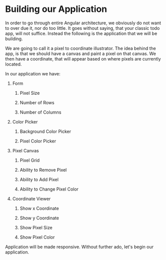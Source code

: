  Building our Application 
=========================

In order to go through entire Angular architecture, we obviously do not
want to over due it, nor do too little. It goes without saying, that
your classic todo app, will not suffice. Instead the following is the
application that we will be building.

We are going to call it a pixel to coordinate illustrator. The idea
behind the app, is that we should have a canvas and paint a pixel on
that canvas. We then have a coordinate, that will appear based on where
pixels are currently located.

In our application we have:

1.  Form

    1.  Pixel Size

    2.  Number of Rows

    3.  Number of Columns

2.  Color Picker

    1.  Background Color Picker

    2.  Pixel Color Picker

3.  Pixel Canvas

    1.  Pixel Grid

    2.  Ability to Remove Pixel

    3.  Ability to Add Pixel

    4.  Ability to Change Pixel Color

4.  Coordinate Viewer

    1.  Show x Coordinate

    2.  Show y Coordinate

    3.  Show Pixel Size

    4.  Show Pixel Color

Application will be made responsive. Without further ado, let's begin
our application.

